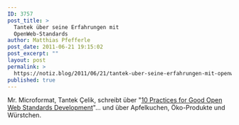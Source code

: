 ```yaml
---
ID: 3757
post_title: >
  Tantek über seine Erfahrungen mit
  OpenWeb-Standards
author: Matthias Pfefferle
post_date: 2011-06-21 19:15:02
post_excerpt: ""
layout: post
permalink: >
  https://notiz.blog/2011/06/21/tantek-uber-seine-erfahrungen-mit-openweb-standards/
published: true
---
```

Mr. Microformat, Tantek Çelik, schreibt über "<a href="http://tantek.com/2011/168/b1/practices-good-open-web-standards-development">10 Practices for Good Open Web Standards Development</a>"... und über Apfelkuchen, Öko-Produkte und Würstchen.